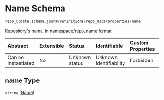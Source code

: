# Name Schema

```txt
repo_update.schema.json#/definitions/repo_data/properties/name
```

Repository's name, in namespace/repo_name format

| Abstract            | Extensible | Status         | Identifiable            | Custom Properties | Additional Properties | Access Restrictions | Defined In                                                                        |
| :------------------ | :--------- | :------------- | :---------------------- | :---------------- | :-------------------- | :------------------ | :-------------------------------------------------------------------------------- |
| Can be instantiated | No         | Unknown status | Unknown identifiability | Forbidden         | Allowed               | none                | [repo-update.schema.json*](../out/repo-update.schema.json "open original schema") |

## name Type

`string` ([Name](repo-update-definitions-git-repository-properties-name.md))
